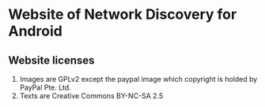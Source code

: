 Website of Network Discovery for Android
========================================

Website licenses
----------------

1. Images are GPLv2 except the paypal image which copyright is holded by PayPal Pte. Ltd.
2. Texts are Creative Commons BY-NC-SA 2.5

